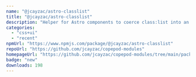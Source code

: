 ```yaml
---
name: "@jcayzac/astro-classlist"
title: "@jcayzac/astro-classlist"
description: "Helper for Astro components to coerce class:list into an array of strings."
categories:
  - "css+ui"
  - "recent"
npmUrl: "https://www.npmjs.com/package/@jcayzac/astro-classlist"
repoUrl: "https://github.com/jcayzac/copepod-modules"
homepageUrl: "https://github.com/jcayzac/copepod-modules/tree/main/packages/astro-classlist#readme"
badge: "new"
downloads: 198
---
```

